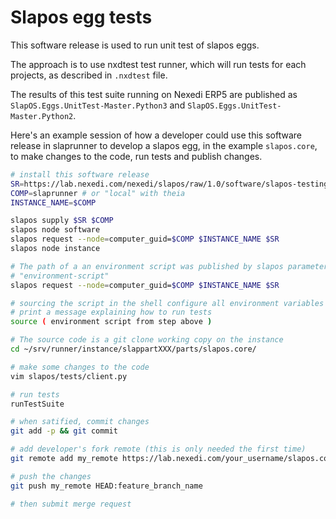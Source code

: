 # Slapos egg tests

This software release is used to run unit test of slapos eggs.

The approach is to use nxdtest test runner, which will run tests for each
projects, as described in `.nxdtest` file.

The results of this test suite running on Nexedi ERP5 are published as 
`SlapOS.Eggs.UnitTest-Master.Python3` and `SlapOS.Eggs.UnitTest-Master.Python2`.


Here's an example session of how a developer could use this software release in
slaprunner to develop a slapos egg, in the example `slapos.core`, to make
changes to the code, run tests and publish changes.

```bash
# install this software release
SR=https://lab.nexedi.com/nexedi/slapos/raw/1.0/software/slapos-testing/software.cfg
COMP=slaprunner # or "local" with theia
INSTANCE_NAME=$COMP

slapos supply $SR $COMP
slapos node software
slapos request --node=computer_guid=$COMP $INSTANCE_NAME $SR
slapos node instance

# The path of a an environment script was published by slapos parameters, as
# "environment-script"
slapos request --node=computer_guid=$COMP $INSTANCE_NAME $SR

# sourcing the script in the shell configure all environment variables and
# print a message explaining how to run tests
source ( environment script from step above )

# The source code is a git clone working copy on the instance
cd ~/srv/runner/instance/slappartXXX/parts/slapos.core/

# make some changes to the code
vim slapos/tests/client.py

# run tests
runTestSuite

# when satified, commit changes
git add -p && git commit

# add developer's fork remote (this is only needed the first time)
git remote add my_remote https://lab.nexedi.com/your_username/slapos.core.git/

# push the changes
git push my_remote HEAD:feature_branch_name

# then submit merge request
```
